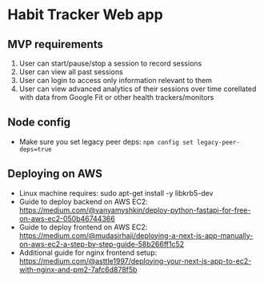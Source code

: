 # Habit Tracker Web app
## MVP requirements
1. User can start/pause/stop a session to record sessions
2. User can view all past sessions
3. User can login to access only information relevant to them
4. User can view advanced analytics of their sessions over time corellated with data from Google Fit or other health trackers/monitors

## Node config
- Make sure you set legacy peer deps: `npm config set legacy-peer-deps=true`

## Deploying on AWS
- Linux machine requires: sudo apt-get install -y libkrb5-dev
- Guide to deploy backend on AWS EC2: https://medium.com/@vanyamyshkin/deploy-python-fastapi-for-free-on-aws-ec2-050b46744366
- Guide to deploy frontend on AWS EC2: https://medium.com/@mudasirhaji/deploying-a-next-js-app-manually-on-aws-ec2-a-step-by-step-guide-58b266ff1c52
- Additional guide for nginx frontend setup: https://medium.com/@asttle1997/deploying-your-next-js-app-to-ec2-with-nginx-and-pm2-7afc6d878f5b

